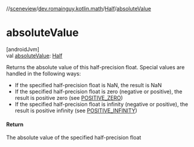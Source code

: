 //[sceneview](../../../index.md)/[dev.romainguy.kotlin.math](../index.md)/[Half](index.md)/[absoluteValue](absolute-value.md)

# absoluteValue

[androidJvm]\
val [absoluteValue](absolute-value.md): [Half](index.md)

Returns the absolute value of this half-precision float. Special values are handled in the following ways:

- 
   If the specified half-precision float is NaN, the result is NaN
- 
   If the specified half-precision float is zero (negative or positive), the result is positive zero (see [POSITIVE_ZERO](-companion/-p-o-s-i-t-i-v-e_-z-e-r-o.md))
- 
   If the specified half-precision float is infinity (negative or positive), the result is positive infinity (see [POSITIVE_INFINITY](-companion/-p-o-s-i-t-i-v-e_-i-n-f-i-n-i-t-y.md))

#### Return

The absolute value of the specified half-precision float
